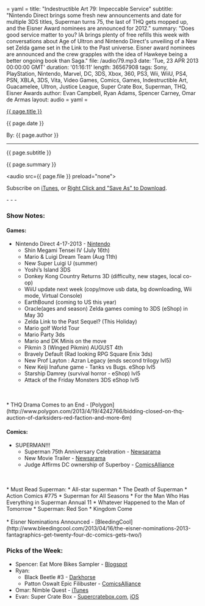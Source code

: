 = yaml =
title: "Indestructible Art 79: Impeccable Service"
subtitle: "Nintendo Direct brings some fresh new announcements and date for multiple 3DS titles, Superman turns 75, the last of THQ gets mopped up, and the Eisner Award nominees are announced for 2012."
summary: "Does good service matter to you? IA brings plenty of free refills this week with conversations about Age of Ultron and Nintendo Direct's unveiling of a New set Zelda game set in the Link to the Past universe. Eisner award nominees are announced and the crew grapples with the idea of Hawkeye being a better ongoing book than Saga."
file: /audio/79.mp3
date: 'Tue, 23 APR 2013 00:00:00 GMT'
duration: '01:16:11'
length: 36567908
tags: Sony, PlayStation, Nintendo, Marvel, DC, 3DS, Xbox, 360, PS3, Wii, WiiU, PS4, PSN, XBLA, 3DS, Vita, Video Games, Comics, Games, Indestructible Art, Guacamelee, Ultron, Justice League, Super Crate Box, Superman, THQ, Eisner Awards
author: Evan Campbell, Ryan Adams, Spencer Carney, Omar de Armas
layout: audio
= yaml =

<a href="{{ page.url }}" class='postTitleLink'><p class='postTitle'>{{ page.title }}</p></a>
<p class='postPublished'>{{ page.date }}</p>
<p class='postAuthor'>By: {{ page.author }}</p>
<hr>
<p class='podcastSummary'>{{ page.subtitle }}</p>

<p class='podcastSummary'>{{ page.summary }}</p>

<audio src={{ page.file }} preload="none"></audio>
<p class='subLinks'>Subscribe on <a href='http://bit.ly/iapodcast'>iTunes</a>, or <a href={{ page.file }}>Right Click and "Save As" to Download</a>.</p>
- - -

### Show Notes:  ###
#### Games: ####
* Nintendo Direct 4-17-2013 - [Nintendo](http://www.nintendo.com/nintendo-direct/archive/04-17-2013/)
    * Shin Megami Tensei IV (July 16th)
    * Mario & Luigi Dream Team  (Aug 11th)
    * New Super Luigi U (summer)
    * Yoshi’s Island 3DS
    * Donkey Kong Country Returns 3D (difficulty, new stages, local co-op)
    * WiiU update next week (copy/move usb data, bg downloading, Wii mode, Virtual Console)
    * EarthBound (coming to US this year)
    * Oracle(ages and season) Zelda games coming to 3DS (eShop) in May 30
    * Zelda Link to the Past Sequel? (This Holiday)
    * Mario golf World Tour
    * Mario Party 3ds
    * Mario and DK Minis on the move
    * Pikmin 3 (Winged Pikmin) AUGUST 4th
    * Bravely Default  (Rad looking RPG Square Enix 3ds)
    * New Prof Layton : Azran Legacy (ends second trilogy lvl5)
    * New Keiji Inafune game - Tanks vs Bugs. eShop lvl5
    * Starship Damrey (survival horror - eShop) lvl5
    * Attack of the Friday Monsters 3DS eShop lvl5
<br>
<br>
* THQ Drama Comes to an End - [Polygon](http://www.polygon.com/2013/4/19/4242766/bidding-closed-on-thq-auction-of-darksiders-red-faction-and-more-6m)
  
#### Comics: ####
* SUPERMAN!!!
    * Superman 75th Anniversary Celebration - [Newsarama](http://www.newsarama.com/comics/superman-history-infographic-1938-2013.html)
    * New Movie Trailer - [Newsarama](http://www.newsarama.com/film/man-of-steel-third-trailer.html)
    * Judge Affirms DC ownership of Superboy - [ComicsAlliance](http://www.comicsalliance.com/2013/04/19/federal-judge-affirms-dcs-ownership-of-superboy-multimillion-d/)
<br>
<br>
* Must Read Superman:
    * All-star superman
    * The Death of Superman
    * Action Comics #775
    * Superman for All Seasons
    * For the Man Who Has Everything in Superman Annual 11
    * Whatever Happened to the Man of Tomorrow
    * Superman: Red Son
    * Kingdom Come
<br>
<br>
* Eisner Nominations Announced - [BleedingCool](http://www.bleedingcool.com/2013/04/16/the-eisner-nominations-2013-fantagraphics-get-twenty-four-dc-comics-gets-two/)
  
### Picks of the Week: ###
* Spencer: Eat More Bikes Sampler - [Blogspot](http://eatmorebikes.blogspot.com/2013/03/dude-michelangelo.html)
* Ryan: 
    * Black Beetle #3 - [Darkhorse](http://www.darkhorse.com/Comics/22-594/THE-Black-Beetle-No-Way-Out-3-of-4)
    * Patton Oswalt Epic Filibuster - [ComicsAlliance](http://www.comicsalliance.com/2013/04/17/patton-oswalt-parks-and-recreation-star-wars-avengers-filibuster-marvel/)
* Omar: Nimble Quest - [iTunes](https://itunes.apple.com/us/app/nimble-quest/id583638819?mt=8)
* Evan: Super Crate Box - [Supercratebox.com](http://www.supercratebox.com), [iOS](https://itunes.apple.com/us/app/super-crate-box/id483025428&mt=8)